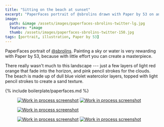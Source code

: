 ```yaml
---
title: "Sitting on the beach at sunset"
excerpt: "PaperFaces portrait of @sbrolins drawn with Paper by 53 on an iPad."
image: 
  path: &image /assets/images/paperfaces-sbrolins-twitter-lg.jpg 
  feature: *image
  thumb: /assets/images/paperfaces-sbrolins-twitter-150.jpg
tags: [portrait, illustration, Paper by 53]
---
```


PaperFaces portrait of [@sbrolins](http://twitter.com/sbrolins). Painting a sky or water is very rewarding with Paper by 53, because with little effort you can create a masterpiece.

There really wasn't much to this landscape --- just a few layers of light red orange that fade into the horizon, and pink pencil strokes for the clouds. The beach is made up of dull blue violet watercolor layers, topped with light pencil strokes to create a sand texture.

{% include boilerplate/paperfaces.md %}

<figure class="half">
	<a href="{{ site.url }}/assets/images/paperfaces-sbrolins-process-1-lg.jpg"><img src="{{ site.url }}/assets/images/paperfaces-sbrolins-process-1-600.jpg" alt="Work in process screenshot"></a>
	<a href="{{ site.url }}/assets/images/paperfaces-sbrolins-process-2-lg.jpg"><img src="{{ site.url }}/assets/images/paperfaces-sbrolins-process-2-600.jpg" alt="Work in process screenshot"></a>
</figure>

<figure>
	<a href="{{ site.url }}/assets/images/paperfaces-sbrolins-process-3-lg.jpg"><img src="{{ site.url }}/assets/images/paperfaces-sbrolins-process-3-600.jpg" alt="Work in process screenshot"></a>
</figure>

<figure class="half">	
	<a href="{{ site.url }}/assets/images/paperfaces-sbrolins-process-4-lg.jpg"><img src="{{ site.url }}/assets/images/paperfaces-sbrolins-process-4-600.jpg" alt="Work in process screenshot"></a>
	<a href="{{ site.url }}/assets/images/paperfaces-sbrolins-process-5-lg.jpg"><img src="{{ site.url }}/assets/images/paperfaces-sbrolins-process-5-600.jpg" alt="Work in process screenshot"></a>
</figure>
